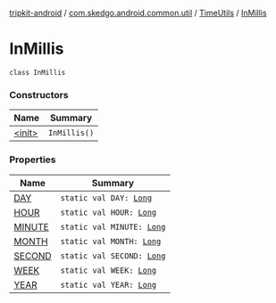 [tripkit-android](../../../index.md) / [com.skedgo.android.common.util](../../index.md) / [TimeUtils](../index.md) / [InMillis](./index.md)

# InMillis

`class InMillis`

### Constructors

| Name | Summary |
|---|---|
| [&lt;init&gt;](-init-.md) | `InMillis()` |

### Properties

| Name | Summary |
|---|---|
| [DAY](-d-a-y.md) | `static val DAY: `[`Long`](https://kotlinlang.org/api/latest/jvm/stdlib/kotlin/-long/index.html) |
| [HOUR](-h-o-u-r.md) | `static val HOUR: `[`Long`](https://kotlinlang.org/api/latest/jvm/stdlib/kotlin/-long/index.html) |
| [MINUTE](-m-i-n-u-t-e.md) | `static val MINUTE: `[`Long`](https://kotlinlang.org/api/latest/jvm/stdlib/kotlin/-long/index.html) |
| [MONTH](-m-o-n-t-h.md) | `static val MONTH: `[`Long`](https://kotlinlang.org/api/latest/jvm/stdlib/kotlin/-long/index.html) |
| [SECOND](-s-e-c-o-n-d.md) | `static val SECOND: `[`Long`](https://kotlinlang.org/api/latest/jvm/stdlib/kotlin/-long/index.html) |
| [WEEK](-w-e-e-k.md) | `static val WEEK: `[`Long`](https://kotlinlang.org/api/latest/jvm/stdlib/kotlin/-long/index.html) |
| [YEAR](-y-e-a-r.md) | `static val YEAR: `[`Long`](https://kotlinlang.org/api/latest/jvm/stdlib/kotlin/-long/index.html) |
